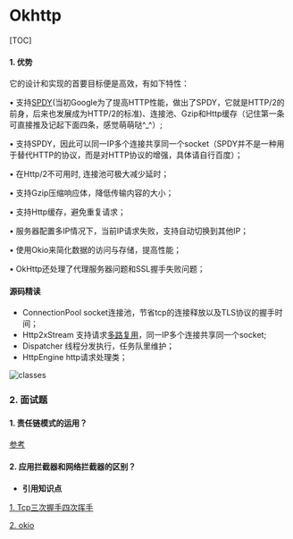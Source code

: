# Okhttp

[TOC]

#### 1. 优势

它的设计和实现的首要目标便是高效，有如下特性：

• 支持[SPDY](https://www.cnblogs.com/bluestorm/p/7382091.html)(当初Google为了提高HTTP性能，做出了SPDY，它就是HTTP/2的前身，后来也发展成为HTTP/2的标准)、连接池、Gzip和Http缓存（记住第一条可直接推及记起下面四条，感觉萌萌哒^_^）;

• 支持SPDY，因此可以同一IP多个连接共享同一个socket（SPDY并不是一种用于替代HTTP的协议，而是对HTTP协议的增强，具体请自行百度）；

• 在Http/2不可用时, 连接池可极大减少延时；

• 支持Gzip压缩响应体，降低传输内容的大小；

• 支持Http缓存，避免重复请求；

• 服务器配置多IP情况下，当前IP请求失败，支持自动切换到其他IP；

• 使用Okio来简化数据的访问与存储，提高性能；

• OkHttp还处理了代理服务器问题和SSL握手失败问题；

#### 源码精读

- ConnectionPool  socket连接池，节省tcp的连接释放以及TLS协议的握手时间；
- Http2xStream 支持请求[多路复用](http://www.blogjava.net/yongboy/archive/2015/03/19/423611.aspx)，同一IP多个连接共享同一个socket;
- Dispatcher  线程分发执行，任务队里维护；
- HttpEngine  http请求处理类；

![classes](/images/ok_http_classes.png)

### 2. 面试题

#### 1. 责任链模式的运用？

[参考](https://www.codercto.com/a/65790.html)

#### 2. 应用拦截器和网络拦截器的区别？





- **引用知识点**

[1. Tcp三次握手四次挥手](https://www.cnblogs.com/Andya/p/7272462.html)

[2. okio](https://www.jianshu.com/p/3e0935bf2d45)


